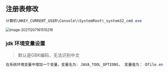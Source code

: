 ## 注册表修改

```powershell
计算机\HKEY_CURRENT_USER\Console\%SystemRoot%_system32_cmd.exe
```



<img src="https://gitee.com/LovelyHzz/imgSave/raw/master/note/202112071615577.png" alt="image-20211207161515216" style="zoom: 80%;" />

### jdk 环境变量设置

> 默认是GBK编码，无法识别中文

```powershell
在系统环境变量中增加一个变量，变量名为: JAVA_TOOL_OPTIONS， 变量值为：-Dfile.encoding=UTF-8
```

